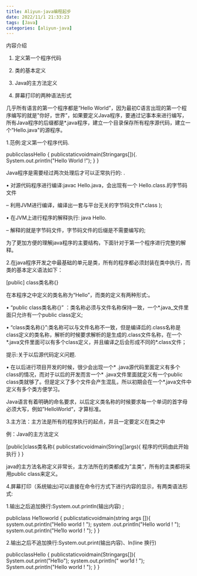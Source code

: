 ```yaml
---
title: Aliyun-java编程起步
date: 2022/11/1 21:33:23
tags: [Java]
categories: [aliyun-java]
---
```

内容介绍

1.   定义第一个程序代码

2.   类的基本定义

3.   Java的主方法定义

4.   屏幕打印的两种语法形式

 

几乎所有语言的第一个程序都是“Hello World”，因为最初C语言出现的第一个程序编写的就是"你好，世界”，如果要定义Java程序，要通过记事本来进行编写，所有Java程序的后缀都是*.java程序，建立一个目录保存所有程序源代码，建立一个“Hello.java"的源程序。

1.范例:定义第一个程序代码.

publicclassHello {
      publicstaticvoidmain(Stringargs[]){.
             System.out.println("Hello World !");                                     }
}  

 

Java程序是需要经过两次处理后才可以正常执行的: .

•         对源代码程序进行编译:javac Hello.java，会出现有一个 Hello.class.的字节码文件

–         利用JVM进行编译，编译出一套与平台无关的字节码文件(*.class );

•         在JVM上进行程序的解释执行: java Hello.

–         解释的就是字节码文件，字节码文件的后缀是不需要编写的;

 

 为了更加方便的理解java程序的主要结构，下面针对于第一个程序进行完整的解释。

2.在java程序开发之中最基础的单元是类，所有的程序都必须封装在类中执行，而类的基本定义语法如下：

 

[public] class类名称{}

 

 

在本程序之中定义的类名称为“Hello”，而类的定义有两种形式:。

•         “public class类名称{}” ：类名称必须与文件名称保持一致，一个*.java_文件里面只允许有一个public class定义;

•         “class类名称{}”:类名称可以与文件名称不一致，但是编译后的.class名称是class定义的类名称，解析的时候要求解析的是生成的.class文件名称，在一个*.java文件里面可以有多个class定义，并且编译之后会形成不同的*.class文件；

提示:关于以后源代码定义问题.

•         在以后进行项目开发的时候，很少会出现一个* .java源代码里面定义有多个class的情况，而对于以后的开发而言一个* .java文件里面就定义有一个public class类就够了。但是定义了多个文件会产生混乱，所以初期会在一个*.java文件中定义有多个类方便学习。

Java语言有着明确的命名要求，以后定义类名称的时候要求每一个单词的首字母必须大写，例如”HelloWorld“，才算标准。

 

3.主方法：主方法是所有的程序执行的起点，并且一定要定义在类之中

例：Java的主方法定义

[public]class类名称{
      publicstaticvoidmain(String[]args){
             程序的代码由此开始执行 
      }
}

java的主方法名称定义非常长，主方法所在的类都成为”主类“，所有的主类都将采用public class来定义。

 

4.屏幕打印（系统输出)可以直接在命令行方式下进行内容的显示，有两类语法形式:

1.输出之后追加换行:System.out.println(输出内容) ;

 

publiclass He1loworld {
      publicstaticvoidmain(string args []){
             system.out.println("Hello world ! ");
       system .out.println("Hello world ! ");
       system.out.println("He1lo world ! ");
      }
}

 

2.输出之后不追加换行:System.out.print(输出内容)、ln(line 换行)

publicclassHello {
      publicstaticvoidmain(Stringargs[]){
             System.out.print("He1lo");
             system.out.println(" wor1d ! ");
             System.out.println("Hello world ! ");
      }
}